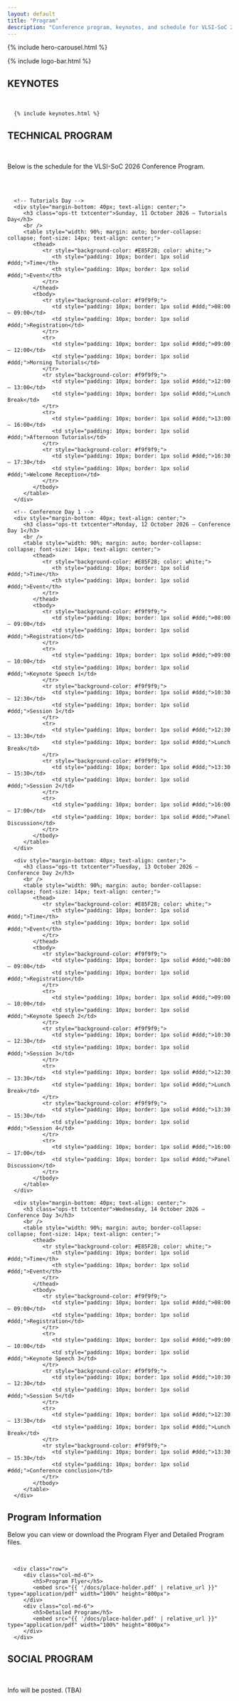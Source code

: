 ```yaml
---
layout: default
title: "Program"
description: "Conference program, keynotes, and schedule for VLSI-SoC 2026"
---
```


{% include hero-carousel.html %}

<!-- QUICK LOGO -->
{% include logo-bar.html %}
<!-- END QUICK LOGO -->

<!-- MAIN CONTENT -->
<div class="container" id="key">
   <div class="justify-content-center txtcenter">
      <h2 class="ops-tt txtcenter mts-10">KEYNOTES</h2>
      <br />

      {% include keynotes.html %}
   </div>

   <div class="justify-content-center txtcenter" id="tec">
      <h2 class="ops-tt txtcenter mts-10">TECHNICAL PROGRAM</h2>
      <br />
      <p class="ops-t txtcenter same-line">Below is the schedule for the VLSI-SoC 2026 Conference Program.</p>
      <br />
      <br />

      <!-- Tutorials Day -->
      <div style="margin-bottom: 40px; text-align: center;">
         <h3 class="ops-tt txtcenter">Sunday, 11 October 2026 – Tutorials Day</h3>
         <br />
         <table style="width: 90%; margin: auto; border-collapse: collapse; font-size: 14px; text-align: center;">
            <thead>
               <tr style="background-color: #E85F28; color: white;">
                  <th style="padding: 10px; border: 1px solid #ddd;">Time</th>
                  <th style="padding: 10px; border: 1px solid #ddd;">Event</th>
               </tr>
            </thead>
            <tbody>
               <tr style="background-color: #f9f9f9;">
                  <td style="padding: 10px; border: 1px solid #ddd;">08:00 – 09:00</td>
                  <td style="padding: 10px; border: 1px solid #ddd;">Registration</td>
               </tr>
               <tr>
                  <td style="padding: 10px; border: 1px solid #ddd;">09:00 – 12:00</td>
                  <td style="padding: 10px; border: 1px solid #ddd;">Morning Tutorials</td>
               </tr>
               <tr style="background-color: #f9f9f9;">
                  <td style="padding: 10px; border: 1px solid #ddd;">12:00 – 13:00</td>
                  <td style="padding: 10px; border: 1px solid #ddd;">Lunch Break</td>
               </tr>
               <tr>
                  <td style="padding: 10px; border: 1px solid #ddd;">13:00 – 16:00</td>
                  <td style="padding: 10px; border: 1px solid #ddd;">Afternoon Tutorials</td>
               </tr>
               <tr style="background-color: #f9f9f9;">
                  <td style="padding: 10px; border: 1px solid #ddd;">16:30 – 17:30</td>
                  <td style="padding: 10px; border: 1px solid #ddd;">Welcome Reception</td>
               </tr>
            </tbody>
         </table>
      </div>

      <!-- Conference Day 1 -->
      <div style="margin-bottom: 40px; text-align: center;">
         <h3 class="ops-tt txtcenter">Monday, 12 October 2026 – Conference Day 1</h3>
         <br />
         <table style="width: 90%; margin: auto; border-collapse: collapse; font-size: 14px; text-align: center;">
            <thead>
               <tr style="background-color: #E85F28; color: white;">
                  <th style="padding: 10px; border: 1px solid #ddd;">Time</th>
                  <th style="padding: 10px; border: 1px solid #ddd;">Event</th>
               </tr>
            </thead>
            <tbody>
               <tr style="background-color: #f9f9f9;">
                  <td style="padding: 10px; border: 1px solid #ddd;">08:00 – 09:00</td>
                  <td style="padding: 10px; border: 1px solid #ddd;">Registration</td>
               </tr>
               <tr>
                  <td style="padding: 10px; border: 1px solid #ddd;">09:00 – 10:00</td>
                  <td style="padding: 10px; border: 1px solid #ddd;">Keynote Speech 1</td>
               </tr>
               <tr style="background-color: #f9f9f9;">
                  <td style="padding: 10px; border: 1px solid #ddd;">10:30 – 12:30</td>
                  <td style="padding: 10px; border: 1px solid #ddd;">Session 1</td>
               </tr>
               <tr>
                  <td style="padding: 10px; border: 1px solid #ddd;">12:30 – 13:30</td>
                  <td style="padding: 10px; border: 1px solid #ddd;">Lunch Break</td>
               </tr>
               <tr style="background-color: #f9f9f9;">
                  <td style="padding: 10px; border: 1px solid #ddd;">13:30 – 15:30</td>
                  <td style="padding: 10px; border: 1px solid #ddd;">Session 2</td>
               </tr>
               <tr>
                  <td style="padding: 10px; border: 1px solid #ddd;">16:00 – 17:00</td>
                  <td style="padding: 10px; border: 1px solid #ddd;">Panel Discussion</td>
               </tr>
            </tbody>
         </table>
      </div>

      <div style="margin-bottom: 40px; text-align: center;">
         <h3 class="ops-tt txtcenter">Tuesday, 13 October 2026 – Conference Day 2</h3>
         <br />
         <table style="width: 90%; margin: auto; border-collapse: collapse; font-size: 14px; text-align: center;">
            <thead>
               <tr style="background-color: #E85F28; color: white;">
                  <th style="padding: 10px; border: 1px solid #ddd;">Time</th>
                  <th style="padding: 10px; border: 1px solid #ddd;">Event</th>
               </tr>
            </thead>
            <tbody>
               <tr style="background-color: #f9f9f9;">
                  <td style="padding: 10px; border: 1px solid #ddd;">08:00 – 09:00</td>
                  <td style="padding: 10px; border: 1px solid #ddd;">Registration</td>
               </tr>
               <tr>
                  <td style="padding: 10px; border: 1px solid #ddd;">09:00 – 10:00</td>
                  <td style="padding: 10px; border: 1px solid #ddd;">Keynote Speech 2</td>
               </tr>
               <tr style="background-color: #f9f9f9;">
                  <td style="padding: 10px; border: 1px solid #ddd;">10:30 – 12:30</td>
                  <td style="padding: 10px; border: 1px solid #ddd;">Session 3</td>
               </tr>
               <tr>
                  <td style="padding: 10px; border: 1px solid #ddd;">12:30 – 13:30</td>
                  <td style="padding: 10px; border: 1px solid #ddd;">Lunch Break</td>
               </tr>
               <tr style="background-color: #f9f9f9;">
                  <td style="padding: 10px; border: 1px solid #ddd;">13:30 – 15:30</td>
                  <td style="padding: 10px; border: 1px solid #ddd;">Session 4</td>
               </tr>
               <tr>
                  <td style="padding: 10px; border: 1px solid #ddd;">16:00 – 17:00</td>
                  <td style="padding: 10px; border: 1px solid #ddd;">Panel Discussion</td>
               </tr>
            </tbody>
         </table>
      </div>

      <div style="margin-bottom: 40px; text-align: center;">
         <h3 class="ops-tt txtcenter">Wednesday, 14 October 2026 – Conference Day 3</h3>
         <br />
         <table style="width: 90%; margin: auto; border-collapse: collapse; font-size: 14px; text-align: center;">
            <thead>
               <tr style="background-color: #E85F28; color: white;">
                  <th style="padding: 10px; border: 1px solid #ddd;">Time</th>
                  <th style="padding: 10px; border: 1px solid #ddd;">Event</th>
               </tr>
            </thead>
            <tbody>
               <tr style="background-color: #f9f9f9;">
                  <td style="padding: 10px; border: 1px solid #ddd;">08:00 – 09:00</td>
                  <td style="padding: 10px; border: 1px solid #ddd;">Registration</td>
               </tr>
               <tr>
                  <td style="padding: 10px; border: 1px solid #ddd;">09:00 – 10:00</td>
                  <td style="padding: 10px; border: 1px solid #ddd;">Keynote Speech 3</td>
               </tr>
               <tr style="background-color: #f9f9f9;">
                  <td style="padding: 10px; border: 1px solid #ddd;">10:30 – 12:30</td>
                  <td style="padding: 10px; border: 1px solid #ddd;">Session 5</td>
               </tr>
               <tr>
                  <td style="padding: 10px; border: 1px solid #ddd;">12:30 – 13:30</td>
                  <td style="padding: 10px; border: 1px solid #ddd;">Lunch Break</td>
               </tr>
               <tr style="background-color: #f9f9f9;">
                  <td style="padding: 10px; border: 1px solid #ddd;">13:30 – 15:30</td>
                  <td style="padding: 10px; border: 1px solid #ddd;">Conference conclusion</td>
               </tr>
            </tbody>
         </table>
      </div>
   </div>

   <div class="justify-content-center txtcenter" id="program-pdfs">
      <h2 class="ops-tt txtcenter mts-10">Program Information</h2>
      <p class="ops-t txtcenter">Below you can view or download the Program Flyer and Detailed Program files.</p>
      <br />

      <div class="row">
         <div class="col-md-6">
            <h5>Program Flyer</h5>
            <embed src="{{ '/docs/place-holder.pdf' | relative_url }}" type="application/pdf" width="100%" height="800px">
         </div>
         <div class="col-md-6">
            <h5>Detailed Program</h5>
            <embed src="{{ '/docs/place-holder.pdf' | relative_url }}" type="application/pdf" width="100%" height="800px">
         </div>
      </div>
   </div>

   <div class="justify-content-center txtcenter" id="soc">
      <h2 class="ops-tt txtcenter mts-10">SOCIAL PROGRAM</h2>
      <br />
      <p class="ops-t txtcenter same-line"> Info will be posted. (TBA)</p>
      <br /><br />
   </div>
</div>

